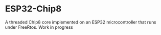 
# ESP32-Chip8

A threaded Chip8 core implemented on an ESP32 microcontroller that runs under FreeRtos. Work in progress

